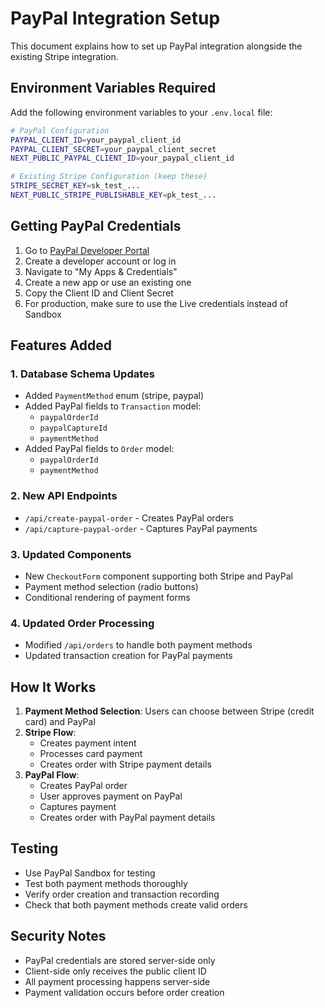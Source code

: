 # PayPal Integration Setup

This document explains how to set up PayPal integration alongside the existing Stripe integration.

## Environment Variables Required

Add the following environment variables to your `.env.local` file:

```bash
# PayPal Configuration
PAYPAL_CLIENT_ID=your_paypal_client_id
PAYPAL_CLIENT_SECRET=your_paypal_client_secret
NEXT_PUBLIC_PAYPAL_CLIENT_ID=your_paypal_client_id

# Existing Stripe Configuration (keep these)
STRIPE_SECRET_KEY=sk_test_...
NEXT_PUBLIC_STRIPE_PUBLISHABLE_KEY=pk_test_...
```

## Getting PayPal Credentials

1. Go to [PayPal Developer Portal](https://developer.paypal.com/)
2. Create a developer account or log in
3. Navigate to "My Apps & Credentials"
4. Create a new app or use an existing one
5. Copy the Client ID and Client Secret
6. For production, make sure to use the Live credentials instead of Sandbox

## Features Added

### 1. Database Schema Updates

- Added `PaymentMethod` enum (stripe, paypal)
- Added PayPal fields to `Transaction` model:
  - `paypalOrderId`
  - `paypalCaptureId`
  - `paymentMethod`
- Added PayPal fields to `Order` model:
  - `paypalOrderId`
  - `paymentMethod`

### 2. New API Endpoints

- `/api/create-paypal-order` - Creates PayPal orders
- `/api/capture-paypal-order` - Captures PayPal payments

### 3. Updated Components

- New `CheckoutForm` component supporting both Stripe and PayPal
- Payment method selection (radio buttons)
- Conditional rendering of payment forms

### 4. Updated Order Processing

- Modified `/api/orders` to handle both payment methods
- Updated transaction creation for PayPal payments

## How It Works

1. **Payment Method Selection**: Users can choose between Stripe (credit card) and PayPal
2. **Stripe Flow**:
   - Creates payment intent
   - Processes card payment
   - Creates order with Stripe payment details
3. **PayPal Flow**:
   - Creates PayPal order
   - User approves payment on PayPal
   - Captures payment
   - Creates order with PayPal payment details

## Testing

- Use PayPal Sandbox for testing
- Test both payment methods thoroughly
- Verify order creation and transaction recording
- Check that both payment methods create valid orders

## Security Notes

- PayPal credentials are stored server-side only
- Client-side only receives the public client ID
- All payment processing happens server-side
- Payment validation occurs before order creation

